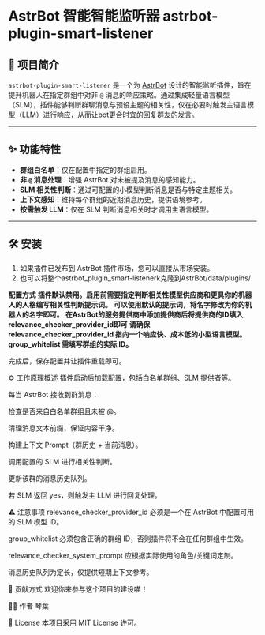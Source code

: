 # AstrBot 智能智能监听器 astrbot-plugin-smart-listener

## 🧠 项目简介

`astrbot-plugin-smart-listener` 是一个为 [AstrBot](https://github.com/Soulter/AstrBot) 设计的智能监听插件，旨在提升机器人在指定群组中对非 `@` 消息的响应策略。通过集成轻量语言模型（SLM），插件能够判断群聊消息与预设主题的相关性，仅在必要时触发主语言模型（LLM）进行响应，从而让bot更合时宜的回复群友的发言。

---

## ✨ 功能特性

- **群组白名单**：仅在配置中指定的群组启用。
- **非 `@` 消息处理**：增强 AstrBot 对未被提及消息的感知能力。
- **SLM 相关性判断**：通过可配置的小模型判断消息是否与特定主题相关。
- **上下文感知**：维持每个群组的近期消息历史，提供语境参考。
- **按需触发 LLM**：仅在 SLM 判断消息相关时才调用主语言模型。

---

## 🛠 安装

1. 如果插件已发布到 AstrBot 插件市场，您可以直接从市场安装。
2. 也可以将整个astrbot_plugin_smart-listenerk克隆到AstrBot/data/plugins/

**配置方式**
**插件默认禁用。启用前需要指定判断相关性模型供应商和更具你的机器人的人格编写相关性判断提示词。**
**可以使用默认的提示词，将名字修改为你的机器人的名字即可。**
**在AstrBot的服务提供商中添加提供商后将提供商的ID填入relevance_checker_provider_id即可**
**请确保 relevance_checker_provider_id 指向一个响应快、成本低的小型语言模型。**
**group_whitelist 需填写群组的实际 ID。**

完成后，保存配置并让插件重载即可。

⚙️ 工作原理概述
插件启动后加载配置，包括白名单群组、SLM 提供者等。

每当 AstrBot 接收到群消息：

检查是否来自白名单群组且未被 @。

清理消息文本前缀，保证内容干净。

构建上下文 Prompt（群历史 + 当前消息）。

调用配置的 SLM 进行相关性判断。

更新该群的消息历史队列。

若 SLM 返回 yes，则触发主 LLM 进行回复处理。

⚠️ 注意事项
relevance_checker_provider_id 必须是一个在 AstrBot 中配置可用的 SLM 模型 ID。

group_whitelist 必须包含正确的群组 ID，否则插件将不会在任何群组中生效。

relevance_checker_system_prompt 应根据实际使用的角色/关键词定制。

消息历史队列为定长，仅提供短期上下文参考。

🤝 贡献方式
欢迎你来参与这个项目的建设喵！

👩‍💻 作者
琴葉

📄 License
本项目采用 MIT License 许可。
